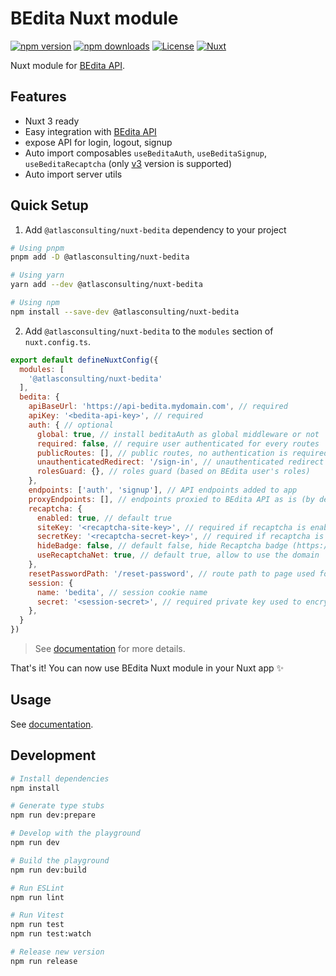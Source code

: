 # BEdita Nuxt module

[![npm version][npm-version-src]][npm-version-href]
[![npm downloads][npm-downloads-src]][npm-downloads-href]
[![License][license-src]][license-href]
[![Nuxt][nuxt-src]][nuxt-href]

Nuxt module for [BEdita API](https://github.com/bedita/bedita).

<!-- - [✨ &nbsp;Release Notes](/CHANGELOG.md) -->
<!-- - [🏀 Online playground](https://stackblitz.com/github/your-org/@atlasconsulting/nuxt-bedita?file=playground%2Fapp.vue) -->
<!-- - [📖 &nbsp;Documentation](https://example.com) -->

## Features

<!-- Highlight some of the features your module provide here -->
- Nuxt 3 ready
- Easy integration with [BEdita API](https://github.com/bedita/bedita)
- expose API for login, logout, signup
- Auto import composables `useBeditaAuth`, `useBeditaSignup`, `useBeditaRecaptcha` (only [v3](https://developers.google.com/recaptcha/docs/v3) version is supported)
- Auto import server utils

## Quick Setup

1. Add `@atlasconsulting/nuxt-bedita` dependency to your project

```bash
# Using pnpm
pnpm add -D @atlasconsulting/nuxt-bedita

# Using yarn
yarn add --dev @atlasconsulting/nuxt-bedita

# Using npm
npm install --save-dev @atlasconsulting/nuxt-bedita
```

2. Add `@atlasconsulting/nuxt-bedita` to the `modules` section of `nuxt.config.ts`.

```js
export default defineNuxtConfig({
  modules: [
    '@atlasconsulting/nuxt-bedita'
  ],
  bedita: {
    apiBaseUrl: 'https://api-bedita.mydomain.com', // required
    apiKey: '<bedita-api-key>', // required
    auth: { // optional
      global: true, // install beditaAuth as global middleware or not
      required: false, // require user authenticated for every routes
      publicRoutes: [], // public routes, no authentication is required
      unauthenticatedRedirect: '/sign-in', // unauthenticated redirect route
      rolesGuard: {}, // roles guard (based on BEdita user's roles)
    },
    endpoints: ['auth', 'signup'], // API endpoints added to app
    proxyEndpoints: [], // endpoints proxied to BEdita API as is (by default all GET requests are proxied)
    recaptcha: {
      enabled: true, // default true
      siteKey: '<recaptcha-site-key>', // required if recaptcha is enabled
      secretKey: '<recaptcha-secret-key>', // required if recaptcha is enabled
      hideBadge: false, // default false, hide Recaptcha badge (https://developers.google.com/recaptcha/docs/faq#id-like-to-hide-the-recaptcha-badge.-what-is-allowed)
      useRecaptchaNet: true, // default true, allow to use the domain `recaptcha.net` instead of `google.com`
    },
    resetPasswordPath: '/reset-password', // route path to page used for password reset. Sent via email to user in the forgotten password flow.
    session: {
      name: 'bedita', // session cookie name
      secret: '<session-secret>', // required private key used to encrypt session
    }, 
  }
})
```
> See [documentation](https://atlasconsulting.github.io/nuxt-bedita/getting-started/configuration) for more details. 

That's it! You can now use BEdita Nuxt module in your Nuxt app ✨

## Usage

See [documentation](https://atlasconsulting.github.io/nuxt-bedita).

## Development

```bash
# Install dependencies
npm install

# Generate type stubs
npm run dev:prepare

# Develop with the playground
npm run dev

# Build the playground
npm run dev:build

# Run ESLint
npm run lint

# Run Vitest
npm run test
npm run test:watch

# Release new version
npm run release
```

<!-- Badges -->
[npm-version-src]: https://img.shields.io/npm/v/@atlasconsulting/nuxt-bedita/latest.svg?style=flat&colorA=18181B&colorB=28CF8D
[npm-version-href]: https://npmjs.com/package/@atlasconsulting/nuxt-bedita

[npm-downloads-src]: https://img.shields.io/npm/dm/@atlasconsulting/nuxt-bedita.svg?style=flat&colorA=18181B&colorB=28CF8D
[npm-downloads-href]: https://npmjs.com/package/@atlasconsulting/nuxt-bedita

[license-src]: https://img.shields.io/npm/l/@atlasconsulting/nuxt-bedita.svg?style=flat&colorA=18181B&colorB=28CF8D
[license-href]: https://npmjs.com/package/@atlasconsulting/nuxt-bedita

[nuxt-src]: https://img.shields.io/badge/Nuxt-18181B?logo=nuxt.js
[nuxt-href]: https://nuxt.com
